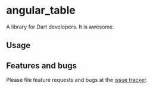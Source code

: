 # angular_table

A library for Dart developers. It is awesome.

## Usage

## Features and bugs

Please file feature requests and bugs at the [issue tracker][tracker].

[tracker]: http://example.com/issues/replaceme
